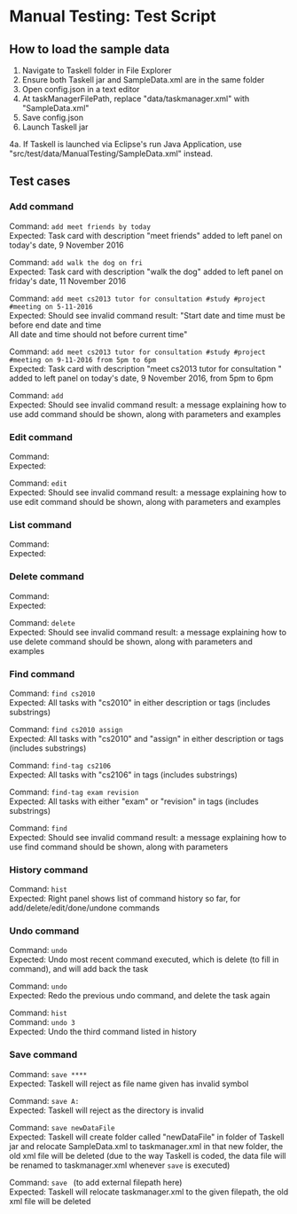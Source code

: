 # Manual Testing: Test Script
## How to load the sample data
1. Navigate to Taskell folder in File Explorer
2. Ensure both Taskell jar and SampleData.xml are in the same folder
3. Open config.json in a text editor
4. At taskManagerFilePath, replace "data/taskmanager.xml" with "SampleData.xml"
5. Save config.json
6. Launch Taskell jar

4a. If Taskell is launched via Eclipse's run Java Application, use "src/test/data/ManualTesting/SampleData.xml" instead.

## Test cases
### Add command
Command: `add meet friends by today` <br>
Expected: Task card with description "meet friends" added to left panel on today's date, 9 November 2016

Command: `add walk the dog on fri` <br>
Expected: Task card with description "walk the dog" added to left panel on friday's date, 11 November 2016

Command: `add meet cs2013 tutor for consultation #study #project #meeting on 5-11-2016`<br>
Expected: Should see invalid command result: "Start date and time must be before end date and time <br>
All date and time should not before current time"

Command: `add meet cs2013 tutor for consultation #study #project #meeting on 9-11-2016 from 5pm to 6pm`<br>
Expected: Task card with description "meet cs2013 tutor for consultation " added to left panel on today's date, 9 November 2016, from 5pm to 6pm

Command: `add `<br>
Expected: Should see invalid command result: a message explaining how to use add command should be shown, along with parameters and examples

### Edit command
Command:  <br>
Expected:

Command: `edit `<br>
Expected: Should see invalid command result: a message explaining how to use edit command should be shown, along with parameters and examples

### List command
Command:  <br>
Expected:

### Delete command
Command:  <br>
Expected:

Command: `delete `<br>
Expected: Should see invalid command result: a message explaining how to use delete command should be shown, along with parameters and examples

### Find command
Command: `find cs2010` <br>
Expected: All tasks with "cs2010" in either description or tags (includes substrings)

Command: `find cs2010 assign` <br>
Expected: All tasks with "cs2010" and "assign" in either description or tags (includes substrings)

Command: `find-tag cs2106`<br>
Expected: All tasks with "cs2106" in tags (includes substrings)

Command: `find-tag exam revision`<br>
Expected: All tasks with either "exam" or "revision" in tags (includes substrings)

Command: `find `<br>
Expected: Should see invalid command result: a message explaining how to use find command should be shown, along with parameters

### History command
Command: `hist`<br>
Expected: Right panel shows list of command history so far, for add/delete/edit/done/undone commands

### Undo command
Command: `undo` <br>
Expected: Undo most recent command executed, which is delete (to fill in command), and will add back the task

Command: `undo` <br>
Expected: Redo the previous undo command, and delete the task again

Command: `hist`<br>
Command: `undo 3` <br>
Expected: Undo the third command listed in history

### Save command
Command: `save ****` <br>
Expected: Taskell will reject as file name given has invalid symbol

Command: `save A:` <br>
Expected: Taskell will reject as the directory is invalid

Command: `save newDataFile` <br>
Expected: Taskell will create folder called "newDataFile" in folder of Taskell jar and relocate SampleData.xml to taskmanager.xml in that new folder, the old xml file will be deleted (due to the way Taskell is coded, the data file will be renamed to taskmanager.xml whenever `save` is executed)

Command: `save ` (to add external filepath here) <br>
Expected: Taskell will relocate taskmanager.xml to the given filepath, the old xml file will be deleted

